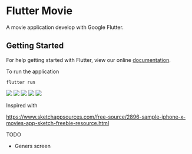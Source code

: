 # Flutter Movie

A movie application develop with Google Flutter.

## Getting Started

For help getting started with Flutter, view our online
[documentation](https://flutter.io/).

To run the application

`flutter run`

<img src="screenshots/1.png" style="width=400px"/>
<img src="screenshots/2.png" style="width=400px"/>
<img src="screenshots/3.png" style="width=400px"/>
<img src="screenshots/4.png" style="width=400px"/>
<img src="screenshots/5.png" style="width=400px"/>

Inspired with

https://www.sketchappsources.com/free-source/2896-sample-iphone-x-movies-app-sketch-freebie-resource.html

TODO
- Geners screen